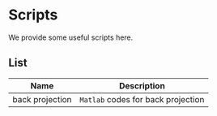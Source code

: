 # Scripts
We provide some useful scripts here. 

## List

| Name | Description |
|:---:|:---:|
| back projection | `Matlab` codes for back projection | 
